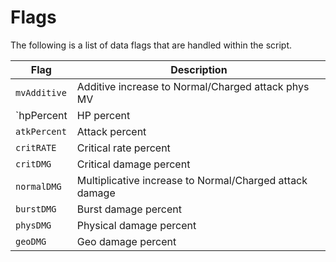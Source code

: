 # Flags

The following is a list of data flags that are handled within the script.

| Flag         | Description                                             |
| ------------ | ------------------------------------------------------- |
| `mvAdditive` | Additive increase to Normal/Charged attack phys MV      |
| `hpPercent   | HP percent                                              |
| `atkPercent` | Attack percent                                          |
| `critRATE`   | Critical rate percent                                   |
| `critDMG`    | Critical damage percent                                 |
| `normalDMG`  | Multiplicative increase to Normal/Charged attack damage |
| `burstDMG`   | Burst damage percent                                    |
| `physDMG`    | Physical damage percent                                 |
| `geoDMG`     | Geo damage percent                                      |
